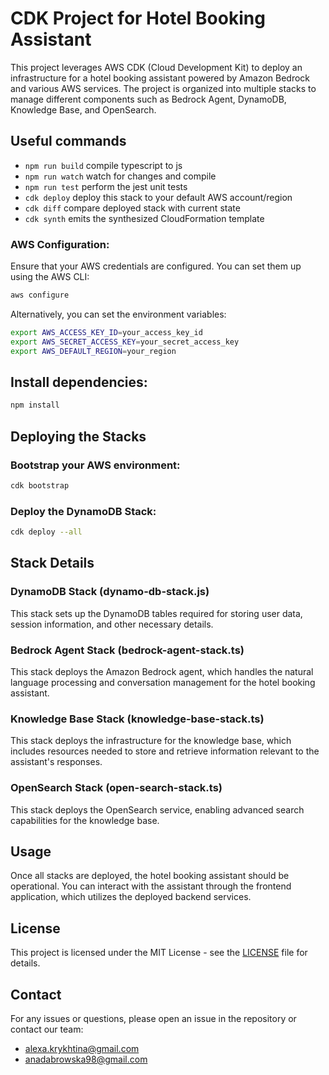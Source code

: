 # CDK Project for Hotel Booking Assistant

This project leverages AWS CDK (Cloud Development Kit) to deploy an infrastructure for a hotel booking assistant powered by Amazon Bedrock and various AWS services. The project is organized into multiple stacks to manage different components such as Bedrock Agent, DynamoDB, Knowledge Base, and OpenSearch.

## Useful commands

* `npm run build`   compile typescript to js
* `npm run watch`   watch for changes and compile
* `npm run test`    perform the jest unit tests
* `cdk deploy`  deploy this stack to your default AWS account/region
* `cdk diff`    compare deployed stack with current state
* `cdk synth`   emits the synthesized CloudFormation template

### AWS Configuration:

Ensure that your AWS credentials are configured. You can set them up using the AWS CLI:

```sh
aws configure
```

Alternatively, you can set the environment variables:

```sh
export AWS_ACCESS_KEY_ID=your_access_key_id
export AWS_SECRET_ACCESS_KEY=your_secret_access_key
export AWS_DEFAULT_REGION=your_region
```

## Install dependencies:

```sh
npm install
```

## Deploying the Stacks

### Bootstrap your AWS environment:

```sh
cdk bootstrap
```

### Deploy the DynamoDB Stack:

```sh
cdk deploy --all
```

## Stack Details
### DynamoDB Stack (dynamo-db-stack.js)

This stack sets up the DynamoDB tables required for storing user data, session information, and other necessary details.

### Bedrock Agent Stack (bedrock-agent-stack.ts)

This stack deploys the Amazon Bedrock agent, which handles the natural language processing and conversation management for the hotel booking assistant.

### Knowledge Base Stack (knowledge-base-stack.ts)

This stack deploys the infrastructure for the knowledge base, which includes resources needed to store and retrieve information relevant to the assistant's responses.

### OpenSearch Stack (open-search-stack.ts)

This stack deploys the OpenSearch service, enabling advanced search capabilities for the knowledge base.

## Usage

Once all stacks are deployed, the hotel booking assistant should be operational. You can interact with the assistant through the frontend application, which utilizes the deployed backend services.


## License

This project is licensed under the MIT License - see the [LICENSE](LICENSE) file for details.

## Contact

For any issues or questions, please open an issue in the repository or contact our team:

- alexa.krykhtina@gmail.com
- anadabrowska98@gmail.com
